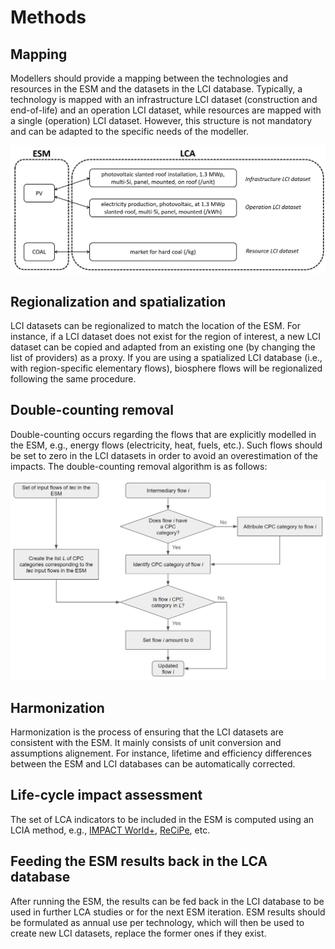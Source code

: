 # Methods

## Mapping

Modellers should provide a mapping between the technologies and resources in the ESM and the datasets in the LCI database. Typically, a technology is mapped with an infrastructure LCI dataset (construction and end-of-life) and an operation LCI dataset, while resources are mapped with a single (operation) LCI dataset. However, this structure is not mandatory and can be adapted to the specific needs of the modeller.

![mapping between esm technologies and lci datasets](../pics/mapping.png "mapping")

## Regionalization and spatialization

LCI datasets can be regionalized to match the location of the ESM. For instance, if a LCI dataset does not exist for the region of interest, a new LCI dataset can be copied and adapted from an existing one (by changing the list of providers) as a proxy. If you are using a spatialized LCI database (i.e., with region-specific elementary flows), biosphere flows will be regionalized following the same procedure.

## Double-counting removal

Double-counting occurs regarding the flows that are explicitly modelled in the ESM, e.g., energy flows (electricity, heat, fuels, etc.). Such flows should be set to zero in the LCI datasets in order to avoid an overestimation of the impacts. The double-counting removal algorithm is as follows:

![flowchart of the double-counting removal algorithm](../pics/double_counting_flowchart.png "double_counting_removal")

## Harmonization

Harmonization is the process of ensuring that the LCI datasets are consistent with the ESM. It mainly consists of unit conversion and assumptions alignement. For instance, lifetime and efficiency differences between the ESM and LCI databases can be automatically corrected. 

## Life-cycle impact assessment

The set of LCA indicators to be included in the ESM is computed using an LCIA method, e.g., [IMPACT World+](https://www.impactworldplus.org/), [ReCiPe](https://www.rivm.nl/en/life-cycle-assessment-lca/recipe), etc. 

## Feeding the ESM results back in the LCA database

After running the ESM, the results can be fed back in the LCI database to be used in further LCA studies or for the next ESM iteration. ESM results should be formulated as annual use per technology, which will then be used to create new LCI datasets, replace the former ones if they exist. 